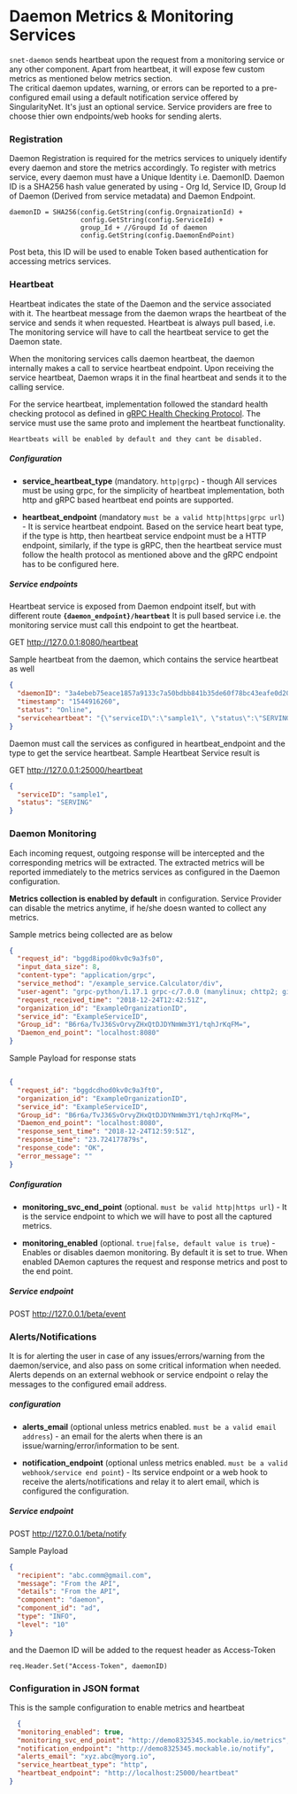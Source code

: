 # Daemon Metrics & Monitoring Services

```snet-daemon``` sends heartbeat upon the request from a monitoring service or any other component.
Apart from heartbeat, it will expose few custom metrics as mentioned below metrics section.
<br/>
The critical daemon updates, warning, or errors can be reported to a pre-configured email using a default
notification service offered by SingularityNet. It's just an optional service. Service providers are free to choose
thier own endpoints/web hooks for sending alerts.

### Registration

Daemon Registration is required for the metrics services to uniquely identify every daemon and store the
metrics accordingly. To register with metrics service, every daemon must have a Unique Identity i.e. DaemonID.
Daemon ID is a SHA256 hash value generated by using - Org Id, Service ID, Group Id of Daemon (Derived from service
metadata) and Daemon Endpoint.

```
daemonID = SHA256(config.GetString(config.OrgnaizationId) + 
                  config.GetString(config.ServiceId) + 
                  group_Id + //Groupd Id of daemon
                  config.GetString(config.DaemonEndPoint)
```

Post beta, this ID will be used to enable Token based authentication for accessing metrics services.

### Heartbeat

Heartbeat indicates the state of the Daemon and the service associated with it. The heartbeat message from the daemon
wraps the heartbeat of the service and sends it when requested. Heartbeat is always pull based, i.e. The monitoring
service
will have to call the heartbeat service to get the Daemon state. <br/>

When the monitoring services calls daemon heartbeat, the daemon internally makes a call to service heartbeat endpoint.
Upon receiving the service heartbeat, Daemon wraps it in the final heartbeat and sends it to the calling service.

For the service heartbeat, implementation followed the standard health checking protocol as defined
in [gRPC Health Checking Protocol](https://github.com/grpc/grpc/blob/master/doc/health-checking.md).
The service must use the same proto and implement the heartbeat functionality.

```
Heartbeats will be enabled by default and they cant be disabled.
```

##### Configuration

* **service_heartbeat_type** (mandatory. ```http|grpc```) - though All services must be using grpc, for the
  simplicity of heartbeat implementation, both http and gRPC based heartbeat end points are supported.

* **heartbeat_endpoint** (mandatory ```must be a valid http|https|grpc url```) - It is service heartbeat endpoint.
  Based on the service heart beat type, if the type is http, then heartbeat service endpoint must be a HTTP endpoint,
  similarly, if the type is gRPC, then the heartbeat service must follow the health protocol as mentioned above and the
  gRPC endpoint has to be configured here.

##### Service endpoints

Heartbeat service is exposed from Daemon endpoint itself, but with different
route <b>```{daemon_endpoint}/heartbeat```</b>
It is pull based service i.e. the monitoring service must call this endpoint to get the heartbeat.

GET http://127.0.0.1:8080/heartbeat

Sample heartbeat from the daemon, which contains the service heartbeat as well

```json
{
  "daemonID": "3a4ebeb75eace1857a9133c7a50bdbb841b35de60f78bc43eafe0d204e523dfe",
  "timestamp": "1544916260",
  "status": "Online",
  "serviceheartbeat": "{\"serviceID\":\"sample1\", \"status\":\"SERVING\"}"
}
```

Daemon must call the services as configured in heartbeat_endpoint and the type to get the service heartbeat.
Sample Heartbeat Service result is

GET http://127.0.0.1:25000/heartbeat

```json
{
  "serviceID": "sample1",
  "status": "SERVING"
}
```

### Daemon Monitoring

Each incoming request, outgoing response will be intercepted and the corresponding metrics will be extracted.
The extracted metrics will be reported immediately to the metrics services as configured in the Daemon configuration.
<br/>

<b>Metrics collection is enabled by default</b> in configuration. Service Provider can disable the metrics anytime, if
he/she doesn wanted to collect any metrics.
<br/>

Sample metrics being collected are as below

```json
{
  "request_id": "bggd8ipod0kv0c9a3fs0",
  "input_data_size": 8,
  "content-type": "application/grpc",
  "service_method": "/example_service.Calculator/div",
  "user-agent": "grpc-python/1.17.1 grpc-c/7.0.0 (manylinux; chttp2; gizmo)",
  "request_received_time": "2018-12-24T12:42:51Z",
  "organization_id": "ExampleOrganizationID",
  "service_id": "ExampleServiceID",
  "Group_id": "B6r6a/TvJ36SvOrvyZHxQtDJDYNmWm3Y1/tqhJrKqFM=",
  "Daemon_end_point": "localhost:8080"
}
```

Sample Payload for response stats

```json

{
  "request_id": "bggdcdhod0kv0c9a3ft0",
  "organization_id": "ExampleOrganizationID",
  "service_id": "ExampleServiceID",
  "Group_id": "B6r6a/TvJ36SvOrvyZHxQtDJDYNmWm3Y1/tqhJrKqFM=",
  "Daemon_end_point": "localhost:8080",
  "response_sent_time": "2018-12-24T12:59:51Z",
  "response_time": "23.724177879s",
  "response_code": "OK",
  "error_message": ""
}

```

##### Configuration

* **monitoring_svc_end_point** (optional. ```must be valid http|https url```) - It is the service endpoint to which we
  will have to post all the captured metrics.

* **monitoring_enabled** (optional. ```true|false, default value is true```) - Enables or disables daemon monitoring. By
  default it is set to true. When enabled DAemon captures the request and response metrics and post to the end point.

##### Service endpoint

POST http://127.0.0.1/beta/event

### Alerts/Notifications

It is for alerting the user in case of any issues/errors/warning from the daemon/service, and also pass on some
critical information when needed. Alerts depends on an external webhook or service endpoint o relay the messages to
the configured email address.

##### configuration

* **alerts_email** (optional unless metrics enabled. ```must be a valid email address```) - an email for the
  alerts when there is an issue/warning/error/information to be sent.

* **notification_endpoint** (optional unless metrics enabled. ```must be a valid webhook/service end point```) -
  Its service endpoint or a web hook to receive the alerts/notifications and relay it to alert email, which is
  configured
  the configuration.

##### Service endpoint

POST http://127.0.0.1/beta/notify

Sample Payload

```json
{
  "recipient": "abc.comm@gmail.com",
  "message": "From the API",
  "details": "From the API",
  "component": "daemon",
  "component_id": "ad",
  "type": "INFO",
  "level": "10"
}
```

and the Daemon ID will be added to the request header as Access-Token

```gotemplate
req.Header.Set("Access-Token", daemonID)
```

### Configuration in JSON format

This is the sample configuration to enable metrics and heartbeat

```json
  {
  "monitoring_enabled": true,
  "monitoring_svc_end_point": "http://demo8325345.mockable.io/metrics",
  "notification_endpoint": "http://demo8325345.mockable.io/notify",
  "alerts_email": "xyz.abc@myorg.io",
  "service_heartbeat_type": "http",
  "heartbeat_endpoint": "http://localhost:25000/heartbeat"
}
```
